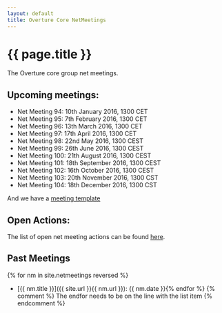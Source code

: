 ```yaml
---
layout: default
title: Overture Core NetMeetings
---
```


# {{ page.title }}

The Overture core group net meetings. 

## Upcoming meetings:

* Net Meeting 94: 10th January 2016, 1300 CET
* Net Meeting 95: 7th February 2016, 1300 CET
* Net Meeting 96: 13th March 2016, 1300 CET
* Net Meeting 97: 17th April 2016, 1300 CET
* Net Meeting 98: 22nd May 2016, 1300 CEST
* Net Meeting 99: 26th June 2016, 1300 CEST
* Net Meeting 100: 21th August 2016, 1300 CEST
* Net Meeting 101: 18th September 2016, 1300 CEST
* Net Meeting 102: 16th October 2016, 1300 CEST
* Net Meeting 103: 20th November 2016, 1300 CST
* Net Meeting 104: 18th December 2016, 1300 CST

And we have a [meeting template](template.html)

## Open Actions:

The list of open net meeting actions can be found [here](https://github.com/overturetool/overturetool.github.io/issues?q=is%3Aopen+is%3Aissue+label%3A%22action+net-meeting%22).

## Past Meetings

{% for nm in site.netmeetings reversed %}
* [{{ nm.title }}]({{ site.url }}{{ nm.url }}): {{ nm.date }}{% endfor %}
{% comment %} The endfor needs to be on the line with the list item {% endcomment %}


